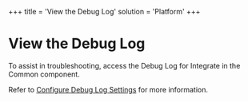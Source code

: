 +++
title = 'View the Debug Log'
solution = 'Platform'
+++

# View the Debug Log

To assist in troubleshooting, access the Debug Log for Integrate in the
Common component.

Refer to [Configure Debug Log
Settings](../../Common/Use_Cases/Configure_Debug_Logs_Settings.htm) for
more information.
